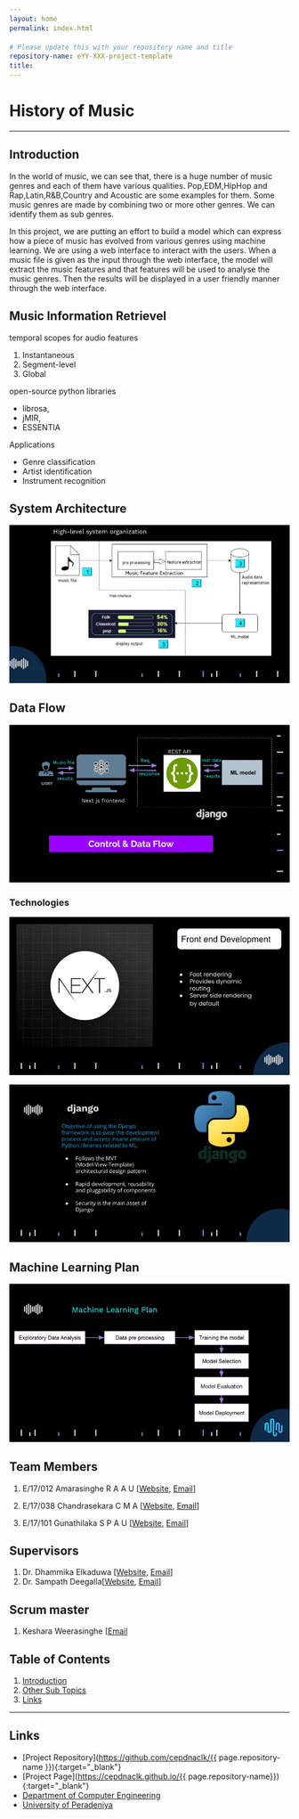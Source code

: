 ```yaml
---
layout: home
permalink: index.html

# Please update this with your repository name and title
repository-name: eYY-XXX-project-template
title:
---
```


[comment]: # "This is the standard layout for the project, but you can clean this and use your own template"

# History of Music

---
## Introduction
In the world of music, we can see that, there is a huge number of music genres and each of them have various qualities. Pop,EDM,HipHop and Rap,Latin,R&B,Country and Acoustic are some examples for them. Some music genres are made by combining two or more other genres. We can identify them as sub genres.

In this project, we are putting an effort to build a model which can express how a piece of music has evolved from various genres using machine learning. We are using a web interface to interact with the users. When a music file is given as the input through the web interface, the model will extract the music features and that features will be used to analyse the music genres. Then the results will be displayed in a user friendly manner through the web interface.

## Music Information Retrievel

temporal scopes for audio features

1. Instantaneous
2. Segment-level
3. Global

open-source python libraries 
- librosa, 
- jMIR, 
- ESSENTIA

Applications

- Genre classification
- Artist identification
- Instrument recognition

## System Architecture
![system architecture](/docs/images/sys.jpg)

## Data Flow
![Data flow](/docs/images/flow.jpg)

### Technologies
![Next](/docs/images/next.jpg)

![Django](/docs/images/django.jpg)
## Machine Learning Plan
![ML plan](/docs/images/ml.jpg)


## Team Members
1. E/17/012 Amarasinghe R A A U [[Website](http://www.ce.pdn.ac.lk/e17-batch/), [Email](mailto:e17012@eng.pdn.ac.lk)]

2. E/17/038 Chandrasekara C M A [[Website](http://www.ce.pdn.ac.lk/e17-batch/), [Email](mailto:e17038@eng.pdn.ac.lk)]

3. E/17/101 Gunathilaka S P A U [[Website](http://www.ce.pdn.ac.lk/e17-batch/), [Email](mailto:e17101@eng.pdn.ac.lk)]



## Supervisors
1. Dr. Dhammika Elkaduwa [[Website](http://www.ce.pdn.ac.lk/academic-staff/dhammika-elkaduwe/), [Email](dhammika@eng.pdn.ac.lk)]
2. Dr.  Sampath Deegalla[[Website](http://www.ce.pdn.ac.lk/academic-staff/d-s-deegalla/), [Email](sampath@eng.pdn.ac.lk)]

## Scrum master
1. Keshara Weerasinghe [[Email](keshara2032@gmail.com)


## Table of Contents
1. [Introduction](#introduction)
2. [Other Sub Topics](#other-sub-topics)
3. [Links](#links)

---

## Links

- [Project Repository](https://github.com/cepdnaclk/{{ page.repository-name }}){:target="_blank"}
- [Project Page](https://cepdnaclk.github.io/{{ page.repository-name}}){:target="_blank"}
- [Department of Computer Engineering](http://www.ce.pdn.ac.lk/)
- [University of Peradeniya](https://eng.pdn.ac.lk/)


[//]: # (Please refer this to learn more about Markdown syntax)
[//]: # (https://github.com/adam-p/markdown-here/wiki/Markdown-Cheatsheet)
